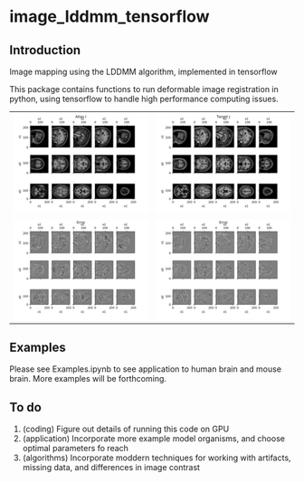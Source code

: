 # image_lddmm_tensorflow
## Introduction
Image mapping using the LDDMM algorithm, implemented in tensorflow

This package contains functions to run deformable image registration in python, using tensorflow to handle high performance computing issues.


| | |
|---|---|
|<img src="human_mri_example_atlas.png" alt="Human MRI atlas" width="256"/>  |  <img src="human_mri_example_target.png" alt="Human MRI target" width="256"/>|
|<img src="human_mri_example_error_start.png" alt="Human MRI atlas" width="256"/>  |  <img src="human_mri_example_error_end.png" alt="Human MRI target" width="256"/>|





## Examples
Please see Examples.ipynb to see application to human brain and mouse brain.  More examples will be forthcoming.

## To do
1. (coding) Figure out details of running this code on GPU
1. (application) Incorporate more example model organisms, and choose optimal parameters fo reach
1. (algorithms) Incorporate moddern techniques for working with artifacts, missing data, and differences in image contrast

